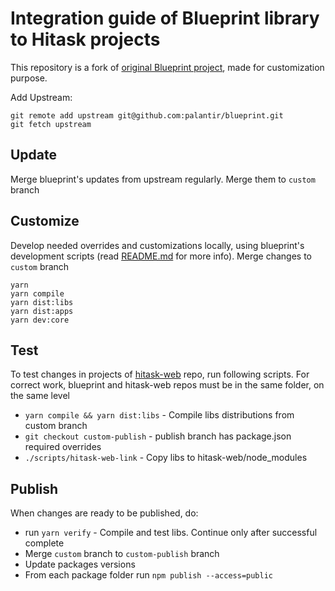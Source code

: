 # Integration guide of Blueprint library to Hitask projects

This repository is a fork of [original Blueprint project](https://github.com/palantir/blueprint), made for customization purpose.

Add Upstream:

```
git remote add upstream git@github.com:palantir/blueprint.git
git fetch upstream
```

## Update

Merge blueprint's updates from upstream regularly. Merge them to `custom` branch

## Customize

Develop needed overrides and customizations locally, using blueprint's development scripts (read [README.md](README.md) for more info). Merge changes to `custom` branch

```
yarn
yarn compile
yarn dist:libs
yarn dist:apps
yarn dev:core
```

## Test

To test changes in projects of [hitask-web](https://gitlab.com/hitask/hitask-web) repo, run following scripts. For correct work, blueprint and hitask-web repos must be in the same folder, on the same level

* `yarn compile && yarn dist:libs` - Compile libs distributions from custom branch
* `git checkout custom-publish` - publish branch has package.json required overrides
* `./scripts/hitask-web-link` - Copy libs to hitask-web/node_modules

## Publish

When changes are ready to be published, do:

* run `yarn verify` - Compile and test libs. Continue only after successful complete
* Merge `custom` branch to `custom-publish` branch
* Update packages versions
* From each package folder run `npm publish --access=public`
